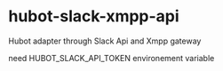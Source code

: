 hubot-slack-xmpp-api
====================

Hubot adapter through Slack Api and Xmpp gateway

need HUBOT_SLACK_API_TOKEN environement variable
